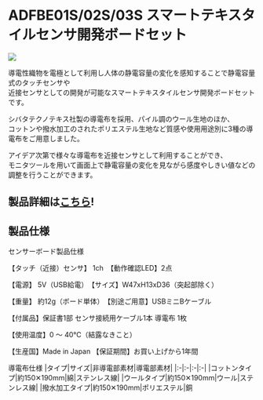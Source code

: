 # ADFBE01S/02S/03S スマートテキスタイルセンサ開発ボードセット

![](https://bit-trade-one.co.jp/wp/wp-content/uploads/2017/05/11d36d1822836945ee84015adca37281.png)

導電性織物を電極として利用し人体の静電容量の変化を感知することで静電容量式のタッチセンサや  
近接センサとしての開発が可能なスマートテキスタイルセンサ開発ボードセットです。  

シバタテクノテキス社製の導電布を採用、パイル調のウール生地のほか、  
コットンや撥水加工のされたポリエステル生地など質感や使用用途別に3種の導電布をご用意しました。  

アイデア次第で様々な導電布を近接センサとして利用することができ、  
モニタツールを用いて画面上で静電容量の変化を見ながら感度やしきい値などの調整を行うことができます。  

## 製品詳細は[こちら](https://bit-trade-one.co.jp/product/module/adfbe/)!

## 製品仕様

センサーボード製品仕様

【タッチ（近接）センサ】 1ch　【動作確認LED】2点

【電源】 5V（USB給電）　【サイズ】W47xH13xD36（突起部除く）

【重量】 約12g（ボード単体）　【別途ご用意】USBミニBケーブル

【付属品】保証書1部 センサ接続用ケーブル1本 導電布 1枚

【使用温度】0 ～ 40℃（結露なきこと）

【生産国】Made in Japan 【保証期間】お買い上げから1年間

 

導電布仕様
|タイプ|サイズ|非導電部素材|導電部素材|
|:-|:-|:-|:-|
|コットンタイプ|約150✕190mm|綿|ステンレス線|
|ウールタイプ|約150✕190mm|ウール|ステンレス線|
|撥水加工タイプ|約150✕190mm|ポリエステル|銅